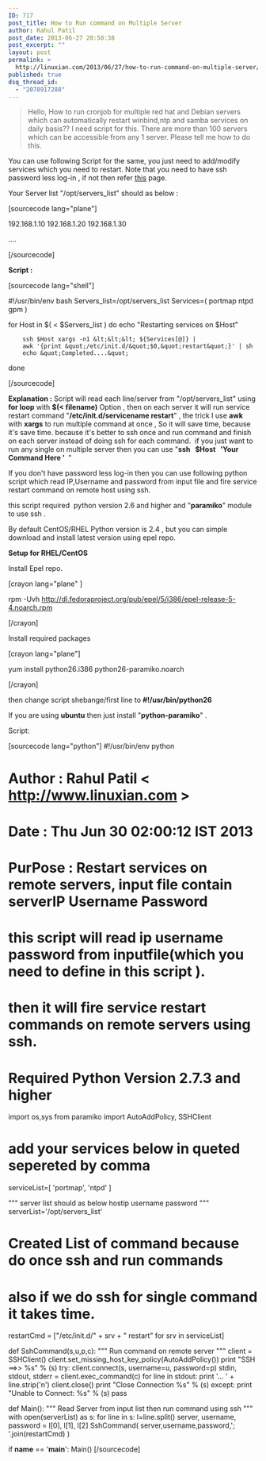 ```yaml
---
ID: 717
post_title: How to Run command on Multiple Server
author: Rahul Patil
post_date: 2013-06-27 20:58:38
post_excerpt: ""
layout: post
permalink: >
  http://linuxian.com/2013/06/27/how-to-run-command-on-multiple-server/
published: true
dsq_thread_id:
  - "2078917288"
---
```

<blockquote>Hello,
How to run cronjob for multiple red hat and Debian servers which can
automatically restart winbind,ntp and samba services on daily basis??
I need script for this.
There are more than 100 servers which can be accessible from any 1 server.
Please tell me how to do this.</blockquote>
You can use following Script for the same, you just need to add/modify services which you need to restart. Note that you need to have ssh password less log-in , if not then refer <a href="ssh-key-based-authentication">this</a> page.

Your Server list "/opt/servers_list" should as below :

[sourcecode lang="plane"]

192.168.1.10
192.168.1.20
192.168.1.30

....

[/sourcecode]

<strong>Script :</strong>

[sourcecode lang="shell"]

#!/usr/bin/env bash
Servers_list=/opt/servers_list
Services=( portmap ntpd gpm )

for Host in $( &lt; $Servers_list )
do
        echo &quot;Restarting services on $Host&quot;

        ssh $Host xargs -n1 &lt;&lt;&lt; ${Services[@]} | 
        awk '{print &quot;/etc/init.d/&quot;$0,&quot;restart&quot;}' | sh
        echo &quot;Completed....&quot;
done

[/sourcecode]

<strong>Explanation :</strong>
Script will read each line/server from "/opt/servers_list" using <strong>for loop</strong> with <strong>$(&lt; filename)</strong> Option , then on each server it will run service restart command "<strong>/etc/init.d/servicename restart</strong>" , the trick I use <strong>awk</strong> with <strong>xargs</strong> to run multiple command at once , So it will save time, because it's save time. because it's better to ssh once and run command and finish on each server instead of doing ssh for each command.  if you just want to run any single on multiple server then you can use "<strong>ssh   $Host   'Your Command Here ' </strong> "

If you don't have password less log-in then you can use following python script which read IP,Username and password from input file and fire service restart command on remote host using ssh.

this script required  python version 2.6 and higher and "<strong>paramiko</strong>" module to use ssh .

By default CentOS/RHEL Python version is 2.4 , but you can simple download and install latest version using epel repo.

<strong>Setup for RHEL/CentOS</strong>

Install Epel repo.

[crayon lang="plane" ]

rpm -Uvh http://dl.fedoraproject.org/pub/epel/5/i386/epel-release-5-4.noarch.rpm

[/crayon]

Install required packages

[crayon lang="plane"]

yum install python26.i386 python26-paramiko.noarch

[/crayon]

then change script shebange/first line to <strong>#!/usr/bin/python26</strong>

If you are using <strong>ubuntu</strong> then just install "<strong>python-paramiko</strong>" .

Script:

[sourcecode lang="python"]
#!/usr/bin/env python

# Author : Rahul Patil &lt; http://www.linuxian.com &gt;
# Date : Thu Jun 30 02:00:12 IST 2013
# PurPose : Restart services on remote servers, input file contain serverIP Username Password
# this script will read ip username password from inputfile(which you need to define in this script ).
# then it will fire service restart commands on remote servers using ssh.

# Required Python Version 2.7.3 and higher
import os,sys
from paramiko import AutoAddPolicy, SSHClient

# add your services below in queted sepereted by comma
serviceList=[ 'portmap', 'ntpd' ]

&quot;&quot;&quot;
server list should as below
hostip username password
&quot;&quot;&quot;
serverList='/opt/servers_list'

# Created List of command because do once ssh and run commands
# also if we do ssh for single command it takes time.
restartCmd = [&quot;/etc/init.d/&quot; + srv + &quot; restart&quot; for srv in serviceList]

def SshCommand(s,u,p,c):
        &quot;&quot;&quot;
        Run command on remote server
        &quot;&quot;&quot;
        client = SSHClient()
        client.set_missing_host_key_policy(AutoAddPolicy())
        print &quot;SSH ==&gt;&gt; %s&quot; % (s)
        try:
                client.connect(s, username=u, password=p)
                stdin, stdout, stderr = client.exec_command(c)
                for line in stdout:
                print '... ' + line.strip('n')
                client.close()
                print &quot;Close Connection %s&quot; % (s)
        except:
                print &quot;Unable to Connect: %s&quot; % (s)
                pass

def Main():
        &quot;&quot;&quot;
        Read Server from input list then run command using ssh
        &quot;&quot;&quot;
        with open(serverList) as s:
            for line in s:
                l=line.split()
                server, username, password = l[0], l[1], l[2]
                SshCommand( server,username,password,'; '.join(restartCmd) )

if __name__ == '__main__':
    Main()
[/sourcecode]
